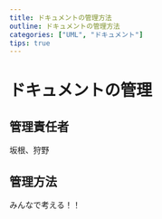 ```yaml
---
title: ドキュメントの管理方法
outline: ドキュメントの管理方法
categories: ["UML", "ドキュメント"]
tips: true
---
```


# ドキュメントの管理
## 管理責任者
坂根、狩野
## 管理方法
みんなで考える！！